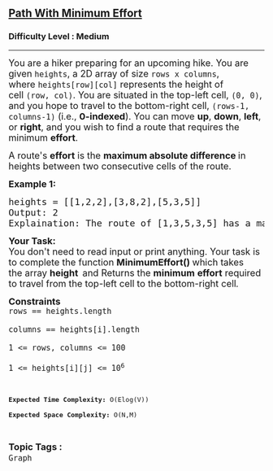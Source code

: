 <h2><a href="https://practice.geeksforgeeks.org/problems/path-with-minimum-effort/1?utm_source=youtube&utm_medium=collab_striver_ytdescription&utm_campaign=path-with-minimum-effort">Path With Minimum Effort</a></h2><h3>Difficulty Level : Medium</h3><hr><div class="problems_problem_content__Xm_eO"><p><span style="font-size:18px">You are a hiker preparing for an upcoming hike. You are given&nbsp;<code>heights</code>, a 2D array of size&nbsp;<code>rows x columns</code>, where&nbsp;<code>heights[row][col]</code>&nbsp;represents the height of cell&nbsp;<code>(row, col)</code>. You are situated in the top-left cell,&nbsp;<code>(0, 0)</code>, and you hope to travel to the bottom-right cell,&nbsp;<code>(rows-1, columns-1)</code>&nbsp;(i.e.,&nbsp;<strong>0-indexed</strong>). You can move&nbsp;<strong>up</strong>,&nbsp;<strong>down</strong>,&nbsp;<strong>left</strong>, or&nbsp;<strong>right</strong>, and you wish to find a route that requires the minimum&nbsp;<strong>effort</strong>.</span></p>

<p><span style="font-size:18px">A route's&nbsp;<strong>effort</strong>&nbsp;is the&nbsp;<strong>maximum absolute difference</strong><strong>&nbsp;</strong>in heights between two consecutive cells of the route.</span></p>

<p><span style="font-size:18px"><strong>Example 1:</strong></span></p>

<pre><span style="font-size:18px">heights = [[1,2,2],[3,8,2],[5,3,5]]
Output: 2
Explaination: The route of [1,3,5,3,5] has a maximum absolute difference of 2 in consecutive cells.This is better than the route of [1,2,2,2,5], where the maximum absolute difference is 3.</span></pre>

<p><span style="font-size:18px"><strong>Your Task:</strong><br>
You don't need to read input or print anything. Your task is to complete the function <strong>MinimumEffort()&nbsp;</strong>which takes the&nbsp;array&nbsp;<strong>height </strong><strong>&nbsp;</strong>and Returns&nbsp;the<em> </em><strong>minimum</strong>&nbsp;<strong>effort</strong>&nbsp;required to travel from the top-left cell to the bottom-right cell<em>.</em></span></p>

<p><span style="font-size:18px"><strong>Constraints</strong><br>
<code>rows == heights.length<br>
columns == heights[i].length<br>
1 &lt;= rows, columns &lt;= 100<br>
1 &lt;= heights[i][j] &lt;= 10<sup>6</sup></code></span></p>

<p>&nbsp;</p>

<p><span style="font-size:18px"><code><sup><strong>Expected Time Complexity:</strong> O(Elog(V))<br>
<strong>Expected Space Complexity: </strong>O(N,M)</sup></code></span></p>
</div><br><p><span style=font-size:18px><strong>Topic Tags : </strong><br><code>Graph</code>&nbsp;